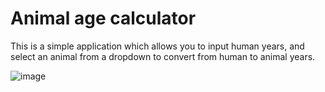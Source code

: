 # Animal age calculator

This is a simple application which allows you to input human years, and select an animal from a dropdown to convert from human to animal years.

![image](https://github.com/babylard/Animal-age-calculator/assets/75695872/98b709af-e553-4cea-ae92-6ba9086ea027)

